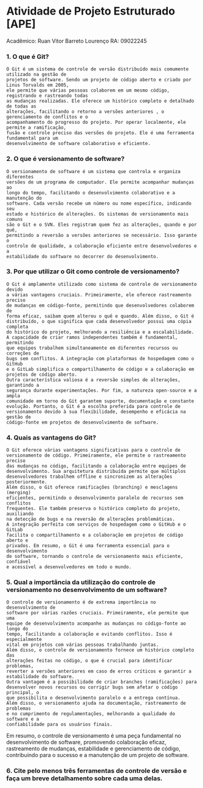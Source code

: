 ﻿# Atividade de Projeto Estruturado [APE]

Acadêmico: Ruan Vitor Barreto Lourenço
RA: 09022245


### 1. O que é Git?
	O Git é um sistema de controle de versão distribuído mais comumente utilizado na gestão de
	projetos de software. Sendo um projeto de código aberto e criado por Linus Torvalds em 2005,
	ele permite que várias pessoas colaborem em um mesmo código, registrando e rastreando todas
	as mudanças realizadas. Ele oferece um histórico completo e detalhado de todas as 
	alterações, facilitando o retorno a versões anteriores , o gerenciamento de conflitos e o 
	acompanhamento do progresso do projeto. Por operar localmente, ele permite a ramificação, 
	fusão e controle preciso das versões do projeto. Ele é uma ferramenta fundamental para um 
	desenvolvimento de software colaborativo e eficiente.

### 2. O que é versionamento de software?
	O versionamento de software é um sistema que controla e organiza diferentes 
	versões de um programa de computador. Ele permite acompanhar mudanças ao 
	longo do tempo, facilitando o desenvolvimento colaborativo e a manutenção do 
	software. Cada versão recebe um número ou nome específico, indicando seu 
	estado e histórico de alterações. Os sistemas de versionamento mais comuns 
	são o Git e o SVN. Eles registram quem fez as alterações, quando e por quê, 
	permitindo a reversão a versões anteriores se necessário. Isso garante o 
	controle de qualidade, a colaboração eficiente entre desenvolvedores e a 
	estabilidade do software no decorrer do desenvolvimento.

### 3. Por que utilizar o Git como controle de versionamento?
	O Git é amplamente utilizado como sistema de controle de versionamento devido 
	a várias vantagens cruciais. Primeiramente, ele oferece rastreamento preciso 
	de mudanças em código-fonte, permitindo que desenvolvedores colaborem de 
	forma eficaz, saibam quem alterou o quê e quando. Além disso, o Git é 
	distribuído, o que significa que cada desenvolvedor possui uma cópia completa 
	do histórico do projeto, melhorando a resiliência e a escalabilidade.
	A capacidade de criar ramos independentes também é fundamental, permitindo 
	que equipes trabalhem simultaneamente em diferentes recursos ou correções de 
	bugs sem conflitos. A integração com plataformas de hospedagem como o GitHub 
	e o GitLab simplifica o compartilhamento de código e a colaboração em 
	projetos de código aberto.
	Outra característica valiosa é a reversão simples de alterações, garantindo a 
	segurança durante experimentações. Por fim, a natureza open-source e a ampla 
	comunidade em torno do Git garantem suporte, documentação e constante 
	evolução. Portanto, o Git é a escolha preferida para controle de 
	versionamento devido à sua flexibilidade, desempenho e eficácia na gestão de 
	código-fonte em projetos de desenvolvimento de software.

### 4. Quais as vantagens do Git?
	O Git oferece várias vantagens significativas para o controle de 
	versionamento de código. Primeiramente, ele permite o rastreamento preciso 
	das mudanças no código, facilitando a colaboração entre equipes de 
	desenvolvimento. Sua arquitetura distribuída permite que múltiplos 
	desenvolvedores trabalhem offline e sincronizem as alterações posteriormente.
	Além disso, o Git oferece ramificações (branching) e mesclagens (merging) 
	eficientes, permitindo o desenvolvimento paralelo de recursos sem conflitos 
	frequentes. Ele também preserva o histórico completo do projeto, auxiliando 
	na detecção de bugs e na reversão de alterações problemáticas.
	A integração perfeita com serviços de hospedagem como o GitHub e o GitLab 
	facilita o compartilhamento e a colaboração em projetos de código aberto e 
	privados. Em resumo, o Git é uma ferramenta essencial para o desenvolvimento
	de software, tornando o controle de versionamento mais eficiente, confiável 
	e acessível a desenvolvedores em todo o mundo.

### 5. Qual a importância da utilização do controle de versionamento no desenvolvimento de um software?
	O controle de versionamento é de extrema importância no desenvolvimento de 
	software por várias razões cruciais. Primeiramente, ele permite que uma 
	equipe de desenvolvimento acompanhe as mudanças no código-fonte ao longo do 
	tempo, facilitando a colaboração e evitando conflitos. Isso é especialmente 
	vital em projetos com várias pessoas trabalhando juntas.
	Além disso, o controle de versionamento fornece um histórico completo das 
	alterações feitas no código, o que é crucial para identificar problemas, 
	reverter a versões anteriores em caso de erros críticos e garantir a 
	estabilidade do software.
	Outra vantagem é a possibilidade de criar branches (ramificações) para 
	desenvolver novos recursos ou corrigir bugs sem afetar o código principal, o 
	que possibilita o desenvolvimento paralelo e a entrega contínua.
	Além disso, o versionamento ajuda na documentação, rastreamento de problemas
	e no cumprimento de regulamentações, melhorando a qualidade do software e a 
	confiabilidade para os usuários finais.

Em resumo, o controle de versionamento é uma peça fundamental no desenvolvimento de software, promovendo colaboração eficaz, rastreamento de mudanças, estabilidade e gerenciamento de código, contribuindo para o sucesso e a manutenção de um projeto de software.
### 6. Cite pelo menos três ferramentas de controle de versão e faça um breve detalhamento sobre cada uma delas.
